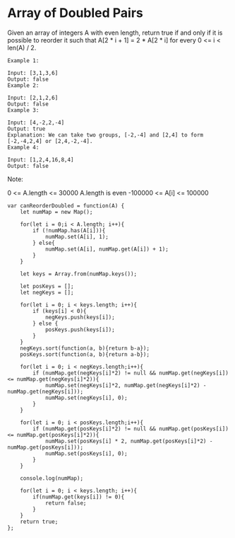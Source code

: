 # Array of Doubled Pairs

Given an array of integers A with even length, return true if and only if it is possible to reorder it such that A[2 * i + 1] = 2 * A[2 * i] for every 0 <= i < len(A) / 2.


```
Example 1:

Input: [3,1,3,6]
Output: false
Example 2:

Input: [2,1,2,6]
Output: false
Example 3:

Input: [4,-2,2,-4]
Output: true
Explanation: We can take two groups, [-2,-4] and [2,4] to form [-2,-4,2,4] or [2,4,-2,-4].
Example 4:

Input: [1,2,4,16,8,4]
Output: false
```


Note:

0 <= A.length <= 30000
A.length is even
-100000 <= A[i] <= 100000


```
var canReorderDoubled = function(A) {
    let numMap = new Map();

    for(let i = 0;i < A.length; i++){
        if (!numMap.has(A[i])){
            numMap.set(A[i], 1);
        } else{
            numMap.set(A[i], numMap.get(A[i]) + 1);
        }
    }

    let keys = Array.from(numMap.keys());

    let posKeys = [];
    let negKeys = [];

    for(let i = 0; i < keys.length; i++){
        if (keys[i] < 0){
            negKeys.push(keys[i]);
        } else {
            posKeys.push(keys[i]);
        }
    }
    negKeys.sort(function(a, b){return b-a});
    posKeys.sort(function(a, b){return a-b});

    for(let i = 0; i < negKeys.length;i++){
        if (numMap.get(negKeys[i]*2) != null && numMap.get(negKeys[i]) <= numMap.get(negKeys[i]*2)){
            numMap.set(negKeys[i]*2, numMap.get(negKeys[i]*2) - numMap.get(negKeys[i]));
            numMap.set(negKeys[i], 0);
        }
    }

    for(let i = 0; i < posKeys.length;i++){
        if (numMap.get(posKeys[i]*2) != null && numMap.get(posKeys[i]) <= numMap.get(posKeys[i]*2)){
            numMap.set(posKeys[i] * 2, numMap.get(posKeys[i]*2) - numMap.get(posKeys[i]));
            numMap.set(posKeys[i], 0);
        }
    }

    console.log(numMap);

    for(let i = 0; i < keys.length; i++){
        if(numMap.get(keys[i]) != 0){
            return false;
        }
    }
    return true;
};
```
